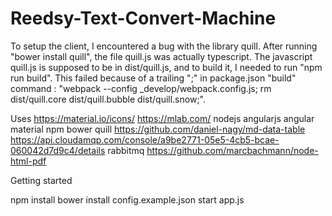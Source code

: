 # Reedsy-Text-Convert-Machine

To setup the client, I encountered a bug with the library quill.
After running "bower install quill", the file quill.js was actually typescript.
The javascript quill.js is supposed to be in dist/quill.js, and to build it,
I needed to run "npm run build".
This failed because of a trailing ";" in package.json "build" command :
"webpack --config _develop/webpack.config.js; rm dist/quill.core dist/quill.bubble dist/quill.snow;".

Uses
https://material.io/icons/
https://mlab.com/
nodejs
angularjs
angular material
npm
bower
quill
https://github.com/daniel-nagy/md-data-table
https://api.cloudamqp.com/console/a9be2771-05e5-4cb5-bcae-060042d7d9c4/details
rabbitmq
https://github.com/marcbachmann/node-html-pdf


Getting started

npm install
bower install
config.example.json
start app.js